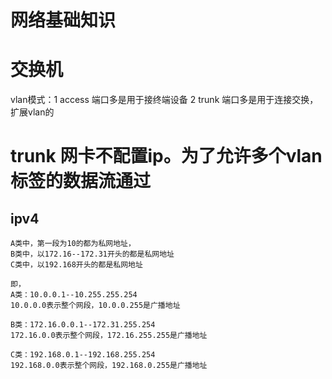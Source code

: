 # 网络基础知识

# 交换机
 vlan模式：1 access 端口多是用于接终端设备 
           2 trunk 端口多是用于连接交换，扩展vlan的

# trunk 网卡不配置ip。为了允许多个vlan标签的数据流通过

## ipv4

```
A类中，第一段为10的都为私网地址，
B类中，以172.16--172.31开头的都是私网地址
C类中，以192.168开头的都是私网地址

即，
A类：10.0.0.1--10.255.255.254
10.0.0.0表示整个网段，10.0.0.255是广播地址

B类：172.16.0.0.1--172.31.255.254
172.16.0.0表示整个网段，172.16.255.255是广播地址

C类：192.168.0.1--192.168.255.254
192.168.0.0表示整个网段，192.168.0.255是广播地址
```
